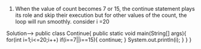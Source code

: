 1. When the value of count becomes 7 or 15, the continue statement plays its role and skip their execution but for other values of the count, the loop will run smoothly.
consider  i =20

Solution-->
public class Continue{
public static void main(String[] args){
for(int i=1;i<=20;i++)
if(i==7||i==15){
continue;
}
System.out.println(i);
}
}
}
